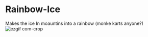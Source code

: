 # Rainbow-Ice
Makes the ice In moauntins into a rainbow (monke karts anyone?)
![ezgif com-crop](https://user-images.githubusercontent.com/82724623/202665060-5454134d-e3bc-48a7-bd27-d2db4f1b201e.gif)
